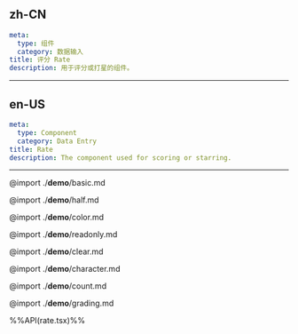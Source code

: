 ## zh-CN
```yaml
meta:
  type: 组件
  category: 数据输入
title: 评分 Rate
description: 用于评分或打星的组件。
```
---
## en-US
```yaml
meta:
  type: Component
  category: Data Entry
title: Rate
description: The component used for scoring or starring.
```
---

@import ./__demo__/basic.md

@import ./__demo__/half.md

@import ./__demo__/color.md

@import ./__demo__/readonly.md

@import ./__demo__/clear.md

@import ./__demo__/character.md

@import ./__demo__/count.md

@import ./__demo__/grading.md

%%API(rate.tsx)%%
